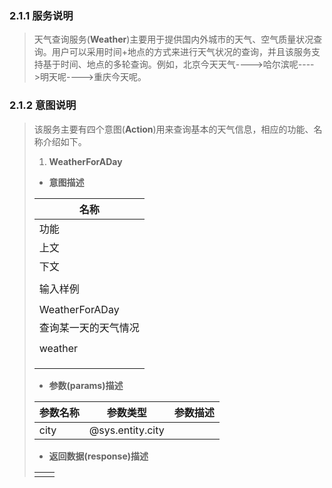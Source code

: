 ### 2.1.1 服务说明

> 天气查询服务\(**Weather**\)主要用于提供国内外城市的天气、空气质量状况查询。用户可以采用时间+地点的方式来进行天气状况的查询，并且该服务支持基于时间、地点的多轮查询。例如，北京今天天气----&gt;哈尔滨呢----&gt;明天呢----&gt;重庆今天呢。

### 2.1.2 意图说明

> 该服务主要有四个意图\(**Action**\)用来查询基本的天气信息，相应的功能、名称介绍如下。
> 
> 1. **WeatherForADay**
> 
>   * **意图描述**
> 
>   | 名称 |
>   | --- |
>   | 功能 |
>   | 上文 |
>   | 下文 |
>   |  |
>   | 输入样例 |
>   |  |
>   | WeatherForADay |
>   | 查询某一天的天气情况 |
>   |  |
>   | weather |
>   |  |
>   |  |
>   |  |
> 
>   * **参数\(params\)描述**
> 
>   | 参数名称 | 参数类型 | 参数描述 |
>   | --- | --- | --- |
>   | city | @sys.entity.city |  |
> 
>   * **返回数据\(response\)描述**
> 
>   |  |  |
>   | --- | --- |
>   |  |  |

